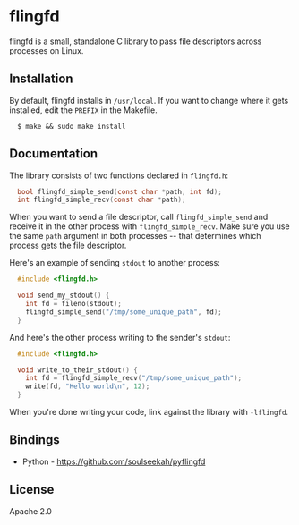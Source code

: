 # flingfd
flingfd is a small, standalone C library to pass file descriptors across processes on Linux.

## Installation
By default, flingfd installs in `/usr/local`. If you want to change where it gets installed, edit the `PREFIX` in the Makefile.

```
  $ make && sudo make install
```

## Documentation
The library consists of two functions declared in `flingfd.h`:
```c
  bool flingfd_simple_send(const char *path, int fd);
  int flingfd_simple_recv(const char *path);
```

When you want to send a file descriptor, call `flingfd_simple_send` and receive it in the other process with `flingfd_simple_recv`. Make sure you use the same `path` argument in both processes -- that determines which process gets the file descriptor.

Here's an example of sending `stdout` to another process:
```c
  #include <flingfd.h>

  void send_my_stdout() {
    int fd = fileno(stdout);
    flingfd_simple_send("/tmp/some_unique_path", fd);
  }
```

And here's the other process writing to the sender's `stdout`:
```c
  #include <flingfd.h>

  void write_to_their_stdout() {
    int fd = flingfd_simple_recv("/tmp/some_unique_path");
    write(fd, "Hello world\n", 12);
  }
```

When you're done writing your code, link against the library with `-lflingfd`.

## Bindings

* Python - https://github.com/soulseekah/pyflingfd

## License
Apache 2.0
